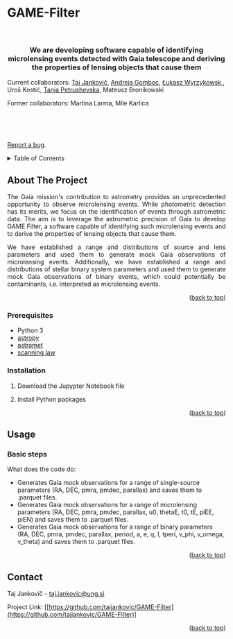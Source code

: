 # GAME-Filter

<div id="top"></div>
<!--
*** README template is from: https://github.com/othneildrew/Best-README-Template
-->



<!-- PROJECT SHIELDS -->
<!--
*** I'm using markdown "reference style" links for readability.
*** Reference links are enclosed in brackets [ ] instead of parentheses ( ).
*** See the bottom of this document for the declaration of the reference variables
*** for contributors-url, forks-url, etc. This is an optional, concise syntax you may use.
*** https://www.markdownguide.org/basic-syntax/#reference-style-links
-->
 <!-- [![Contributors][contributors-shield]][contributors-url]
[![Forks][forks-shield]][forks-url]
[![Stargazers][stars-shield]][stars-url]
[![Issues][issues-shield]][issues-url]
  [![MIT License][license-shield]][license-url]
  [![LinkedIn][linkedin-shield]][linkedin-url] -->



<!-- PROJECT LOGO -->
<br />


  <h3 align="center">We are developing software capable of identifying microlensing events detected with Gaia telescope and deriving the properties of lensing objects that cause them</h3>
<p align="left">Current collaborators: <a href="https://www2.ung.si/~tj0014/">Taj Jankovič</a>, <a href="https://www2.ung.si/~agomboc/ag/About_Me.html">Andreja Gomboc</a>, <a href="https://wyrzykow.wixsite.com/lukasz">Łukasz Wyrzykowsk </a>, Uroš Kostić, <a href="https://www2.ung.si/~tpetrushevska/">Tanja Petrushevska</a>, Mateusz Bronikowski  </p>
<p align="left">Former collaborators: Martina Larma, Mile Karlica</p>
  <p align="center">
    <br />
     <!-- <a href="https://github.com/othneildrew/Best-README-Template"><strong>Explore the docs »</strong></a>  -->
    <br />
    <br />
   <!-- <a href="https://github.com/othneildrew/Best-README-Template">View Demo</a>  -->

[Report a bug](https://github.com/tajjankovic/GAME-Filter/issues).

  
 <!--   <a href="issues">Request Feature</a>  -->
  </p>
</div>



<!-- TABLE OF CONTENTS -->
<details>
  <summary>Table of Contents</summary>
  <ol>
    <li>
      <a href="#about-the-project">About The Project</a>
      <ul>
               <li><a href="#prerequisites">Prerequisites</a></li>
               <li><a href="#installation">Installation</a></li>
      </ul>
    </li>
    <li><a href="#usage">Usage</a></li>
      <ul>
         <li><a href="#basic-steps">Basic Steps</a></li>
         <li><a href="#running-the-code">Running the code</a></li>
      </ul>
    </li>
   <!-- <li><a href="#roadmap">Roadmap</a></li> -->
  <!--   <li><a href="#contributing">Contributing</a></li> -->
  <!--   <li><a href="#license">License</a></li> -->
    <li><a href="#contact">Contact</a></li>
  </ol>
</details>



<!-- ABOUT THE PROJECT -->
## About The Project

<!-- [![Product Name Screen Shot][product-screenshot]](https://example.com)  -->

<p align="justify">  The Gaia mission's contribution to astrometry provides an unprecedented opportunity to
observe microlensing events. While photometric detection has its merits, we focus on the
identification of events through astrometric data. The aim is to leverage the astrometric
precision of Gaia to develop GAME Filter, a software capable of identifying such
microlensing events and to derive the properties of lensing objects that cause them. 


<p align="justify"> We have established a range and distributions of source and lens parameters and used
them to generate mock Gaia observations of microlensing events. Additionally, we have established a range and distributions of stellar binary system parameters and
used them to generate mock Gaia observations of binary events, which could potentially be
contaminants, i.e. interpreted as microlensing events.



<p align="right">(<a href="#top">back to top</a>)</p>






<!-- ### Built With -->

<!-- This section should list any major frameworks/libraries used to bootstrap your project. Leave any add-ons/plugins for the acknowledgements section. Here are a few examples. -->





### Prerequisites

* Python 3
* [astropy](https://www.astropy.org/)
* [astromet](https://github.com/zpenoyre/astromet.py)
* [scanning law](https://github.com/gaiaverse/scanninglaw)

### Installation



1. Download the Jupypter Notebook file
 
2. Install Python packages
   
<!-- * Instructions for installation on macOS Monterey 12:
   ```sh
   pip3 install matplotlib, pandas, healpy, pygeos, basemap

   ```-->
<!-- * Instructions for installation on Ubuntu 20.04:-->
<!-- * Instructions for installation on Windows 10:-->

                
<p align="right">(<a href="#top">back to top</a>)</p>



<!-- USAGE EXAMPLES -->
## Usage

### Basic steps

What does the code do:
* Generates Gaia mock observations for a range of single-source parameters (RA, DEC, pmra, pmdec, parallax) and saves them to .parquet files.
* Generates Gaia mock observations for a range of microlensing parameters (RA, DEC, pmra, pmdec, parallax, u0, thetaE, t0, tE, piEE, piEN) and saves them to .parquet files.
* Generates Gaia mock observations for a range of binary parameters (RA, DEC, pmra, pmdec, parallax, period, a, e, q, l, tperi, v_phi, v_omega, v_theta) and saves them to .parquet files.

     
<!--
### Running the code

* E.g. from the command line for $\Delta z=0.6$ and 1.2:
   ```sh
   python3.8 outflow.py --dz_list 0.6 1.2
   ```
-->



   

<p align="right">(<a href="#top">back to top</a>)</p>



<!-- ROADMAP-->

<!-- See the [open issues](https://github.com/othneildrew/Best-README-Template/issues) for a full list of proposed features (and known issues).




<!-- CONTRIBUTING 
## Contributing

Contributions are what make the open source community such an amazing place to learn, inspire, and create. Any contributions you make are **greatly appreciated**.

If you have a suggestion that would make this better, please fork the repo and create a pull request. You can also simply open an issue with the tag "enhancement".
Don't forget to give the project a star! Thanks again!

1. Fork the Project
2. Create your Feature Branch (`git checkout -b feature/AmazingFeature`)
3. Commit your Changes (`git commit -m 'Add some AmazingFeature'`)
4. Push to the Branch (`git push origin feature/AmazingFeature`)
5. Open a Pull Request

<p align="right">(<a href="#top">back to top</a>)</p> -->



<!-- LICENSE 
## License

Distributed under the MIT License. See `LICENSE.txt` for more information.

<p align="right">(<a href="#top">back to top</a>)</p> -->



<!-- CONTACT -->
## Contact

Taj Jankovič - taj.jankovic@ung.si

Project Link: [[https://github.com/tajjankovic/GAME-Filter](https://github.com/tajjankovic/GAME-Filter)]

<p align="right">(<a href="#top">back to top</a>)</p>



<!-- ACKNOWLEDGMENTS -->
<!-- ## References
<a id="1">[1]</a> 
Bonnerot C., Lu W., 2020, Monthly Notices of the Royal Astronomical Society.

<a id="2">[2]</a> 
Bonnerot C., Lu W., 2020, Monthly Notices of the Royal Astronomical Society.

<a id="3">[3]</a> 
Bonnerot C., Lu W., 2020, Monthly Notices of the Royal Astronomical Society.

<a id="4">[4]</a> 
Bonnerot C., Lu W., 2020, Monthly Notices of the Royal Astronomical Society.

<a id="5">[5]</a> 
Bonnerot C., Lu W., 2020, Monthly Notices of the Royal Astronomical Society.

<a id="6">[6]</a> 
Bonnerot C., Lu W., 2020, Monthly Notices of the Royal Astronomical Society.

<a id="7">[7]</a> 
Bonnerot C., Lu W., 2020, Monthly Notices of the Royal Astronomical Society.

<a id="8">[8]</a> 
Bonnerot C., Lu W., 2020, Monthly Notices of the Royal Astronomical Society.

<a id="9">[9]</a> 
Bonnerot C., Lu W., 2020, Monthly Notices of the Royal Astronomical Society.

 -->


<!-- Use this space to list resources you find helpful and would like to give credit to. I've included a few of my favorites to kick things off!

* [Choose an Open Source License](https://choosealicense.com)
* [GitHub Emoji Cheat Sheet](https://www.webpagefx.com/tools/emoji-cheat-sheet) -->




<!-- MARKDOWN LINKS & IMAGES  -->
<!-- https://www.markdownguide.org/basic-syntax/#reference-style-links 
[contributors-shield]: https://img.shields.io/github/contributors/othneildrew/Best-README-Template.svg?style=for-the-badge

[license-shield]: https://img.shields.io/github/license/othneildrew/Best-README-Template.svg?style=for-the-badge
[license-url]: https://github.com/othneildrew/Best-README-Template/blob/master/LICENSE.txt
[linkedin-shield]: https://img.shields.io/badge/-LinkedIn-black.svg?style=for-the-badge&logo=linkedin&colorB=555
[linkedin-url]: https://linkedin.com/in/othneildrew
[product-screenshot]: images/screenshot.png
-->
